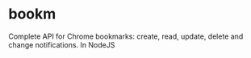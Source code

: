 # bookm
Complete API for Chrome bookmarks: create, read, update, delete and change notifications.  In NodeJS
